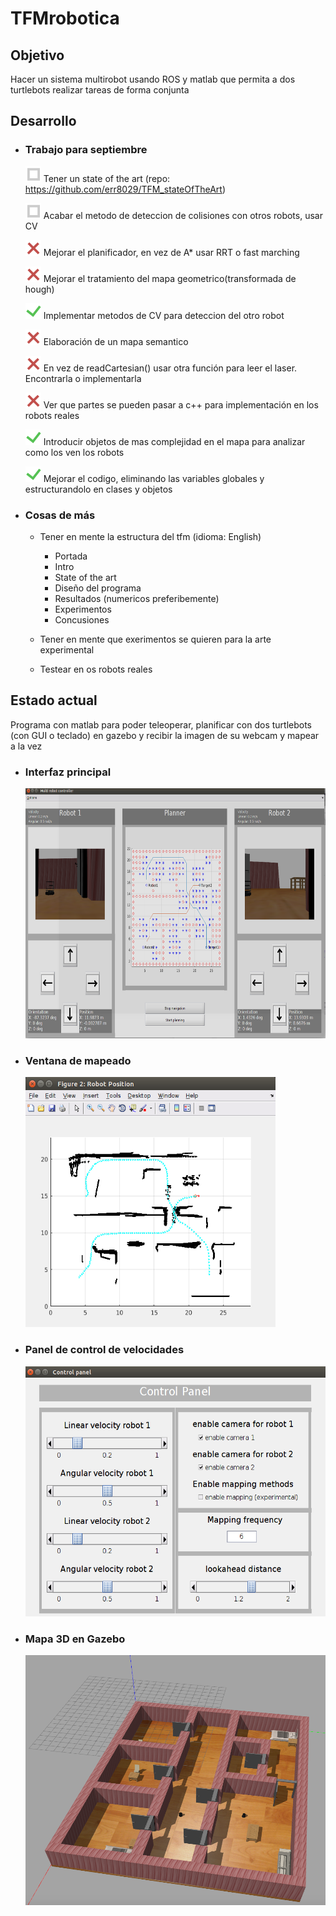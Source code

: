 # TFMrobotica

**<h2>Objetivo</h2>**

Hacer un sistema multirobot usando ROS y matlab que permita a dos turtlebots realizar tareas de forma conjunta

**<h2>Desarrollo</h2>**

- <h3>Trabajo para septiembre</h3>

   <img src="https://github.com/err8029/TFMrobotica/blob/master/img/img_readme/doing.png" alt="alt text" width="25" height="25">  Tener un state of the art (repo: https://github.com/err8029/TFM_stateOfTheArt)

   <img src="https://github.com/err8029/TFMrobotica/blob/master/img/img_readme/doing.png" alt="alt text" width="25" height="25">  Acabar el metodo de deteccion de colisiones con otros robots, usar CV

   <img src="https://github.com/err8029/TFMrobotica/blob/master/img/img_readme/no.png" alt="alt text" width="25" height="25">  Mejorar el planificador, en vez de A* usar RRT o fast marching

   <img src="https://github.com/err8029/TFMrobotica/blob/master/img/img_readme/no.png" alt="alt text" width="25" height="25">  Mejorar el tratamiento del mapa geometrico(transformada de hough)

   <img src="https://github.com/err8029/TFMrobotica/blob/master/img/img_readme/yes.png" alt="alt text" width="25" height="25">  Implementar metodos de CV para deteccion del otro robot
   
   <img src="https://github.com/err8029/TFMrobotica/blob/master/img/img_readme/no.png" alt="alt text" width="25" height="25"> Elaboración de un mapa semantico

   <img src="https://github.com/err8029/TFMrobotica/blob/master/img/img_readme/no.png" alt="alt text" width="25" height="25">  En vez de readCartesian() usar otra función para leer el laser. Encontrarla o implementarla

   <img src="https://github.com/err8029/TFMrobotica/blob/master/img/img_readme/no.png" alt="alt text" width="25" height="25">  Ver que partes se pueden pasar a c++ para implementación en los robots reales

   <img src="https://github.com/err8029/TFMrobotica/blob/master/img/img_readme/yes.png" alt="alt text" width="25" height="25">  Introducir objetos de mas complejidad en el mapa para analizar como los ven los robots
   
   <img src="https://github.com/err8029/TFMrobotica/blob/master/img/img_readme/yes.png" alt="alt text" width="25" height="25">  Mejorar el codigo, eliminando las variables globales y estructurandolo en clases y objetos

- <h3> Cosas de más </h3>

   - Tener en mente la estructura del tfm (idioma: English)
      - Portada
      - Intro
      - State of the art
      - Diseño del programa
      - Resultados (numericos preferibemente)
      - Experimentos
      - Concusiones
   
   - Tener en mente que exerimentos se quieren para la arte experimental
   
   - Testear en os robots reales

**<h2>Estado actual</h2>**

Programa con matlab para poder teleoperar, planificar con dos turtlebots (con GUI o teclado) en gazebo y recibir la imagen de su webcam y mapear a la vez

- <h3> Interfaz principal </h3>

   <img src="https://github.com/err8029/TFMrobotica/blob/master/img/img_readme/GUI_main.png" alt="alt text" width="600" height="400">

- <h3> Ventana de mapeado </h3>

   <img src="https://github.com/err8029/TFMrobotica/blob/master/img/img_readme/Mapping.png" alt="alt text" width="400" height="400">

- <h3> Panel de control de velocidades </h3>

   <img src="https://github.com/err8029/TFMrobotica/blob/master/img/img_readme/control_GUI.png" alt="alt text" width="500" height="400">

- <h3> Mapa 3D en Gazebo </h3>

   <img src="https://github.com/err8029/TFMrobotica/blob/master/img/img_readme/gazebo.png" alt="alt text" width="500" height="400">
